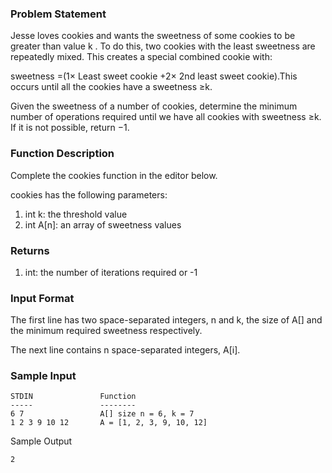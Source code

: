 ### Problem Statement
Jesse loves cookies and wants the sweetness of some cookies to be greater than value k . To do this, two cookies with the least sweetness are repeatedly mixed. This creates a special combined cookie with:

sweetness =(1× Least sweet cookie +2× 2nd least sweet cookie).This occurs until all the cookies have a sweetness ≥k.

Given the sweetness of a number of cookies, determine the minimum number of operations required until we have all cookies with sweetness ≥k. If it is not possible, return −1.

### Function Description
Complete the cookies function in the editor below.


cookies has the following parameters:

1. int k: the threshold value
2. int A[n]: an array of sweetness values

### Returns

1. int: the number of iterations required or -1

### Input Format

The first line has two space-separated integers, n and k, the size of A[] and the minimum required sweetness respectively.

The next line contains n space-separated integers, A[i].

### Sample Input
```
STDIN               Function
-----               --------
6 7                 A[] size n = 6, k = 7
1 2 3 9 10 12       A = [1, 2, 3, 9, 10, 12]  
```

Sample Output
```
2
```
